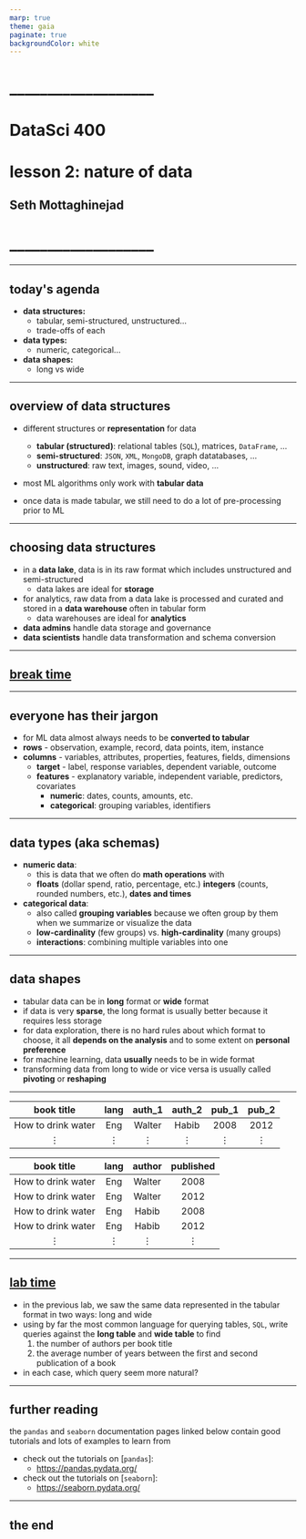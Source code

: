 ```yaml
---
marp: true
theme: gaia
paginate: true
backgroundColor: white
---
```


<!-- #4C2E84 -->
<!-- ![bg right w:600](images/uw_pce_logo.jpg) -->

<!-- _backgroundColor: #0473cf; -->
<!-- _color: white -->

# ___________________
# DataSci 400
# lesson 2: nature of data
## Seth Mottaghinejad
# ___________________

[DataSci 420]: https://www.pce.uw.edu/certificates/data-science
[break time]: https://www.google.com/search?q=online+timer
[lab time]: https://www.google.com/search?q=online+timer

----------------------------------------------------------------

## today's agenda

- **data structures:** 
  - tabular, semi-structured, unstructured...
  - trade-offs of each
- **data types:** 
  - numeric, categorical...
- **data shapes:** 
  - long vs wide

----------------------------------------------------------------

## overview of data structures

- different structures or **representation** for data
  - **tabular (structured)**: relational tables (`SQL`), matrices, `DataFrame`, ...
  - **semi-structured**: `JSON`, `XML`, `MongoDB`, graph datatabases, ...
  - **unstructured**: raw text, images, sound, video, ...

- most ML algorithms only work with **tabular data**
- once data is made tabular, we still need to do a lot of pre-processing prior to ML

----------------------------------------------------------------

## choosing data structures

- in a **data lake**, data is in its raw format which includes unstructured and semi-structured
  - data lakes are ideal for **storage**
- for analytics, raw data from a data lake is processed and curated and stored in a **data warehouse** often in tabular form
  - data warehouses are ideal for **analytics**
- **data admins** handle data storage and governance
- **data scientists** handle data transformation and schema conversion

----------------------------------------------------------------

<!-- _class: lead -->
## [break time]

----------------------------------------------------------------

## everyone has their jargon

- for ML data almost always needs to be **converted to tabular**
- **rows** - observation, example, record, data points, item, instance
- **columns** - variables, attributes, properties, features, fields, dimensions
  - **target** - label, response variables, dependent variable, outcome
  - **features** - explanatory variable, independent variable, predictors, covariates
    - **numeric**: dates, counts, amounts, etc.
    - **categorical**: grouping variables, identifiers

----------------------------------------------------------------

## data types (aka schemas)

- **numeric data**:
  - this is data that we often do **math operations** with
  - **floats** (dollar spend, ratio, percentage, etc.) **integers** (counts, rounded numbers, etc.), **dates and times**
- **categorical data**:
  - also called **grouping variables** because we often group by them when we summarize or visualize the data
  - **low-cardinality** (few groups) vs. **high-cardinality** (many groups)
  - **interactions**: combining multiple variables into one

----------------------------------------------------------------

## data shapes

- tabular data can be in **long** format or **wide** format
- if data is very **sparse**, the long format is usually better because it requires less storage
- for data exploration, there is no hard rules about which format to choose, it all **depends on the analysis** and to some extent on **personal preference**
- for machine learning, data **usually** needs to be in wide format
- transforming data from long to wide or vice versa is usually called **pivoting** or **reshaping**

----------------------------------------------------------------

<!-- _class: lead -->

| book title | lang | auth_1 | auth_2 | pub_1 | pub_2 |
| :--------: | :--: | :----: | :----: | :---: | :---: |
| How to drink water | Eng | Walter | Habib | 2008 | 2012 |
| $\vdots$ | $\vdots$ | $\vdots$ | $\vdots$ | $\vdots$ | $\vdots$ |

| book title | lang | author | published |
| :--------: | :--: | :----: | :-------: |
| How to drink water | Eng | Walter | 2008 |
| How to drink water | Eng | Walter | 2012 |
| How to drink water | Eng | Habib  | 2008 |
| How to drink water | Eng | Habib  | 2012 |
| $\vdots$ | $\vdots$ | $\vdots$ | $\vdots$ |

----------------------------------------------------------------

## [lab time]

- in the previous lab, we saw the same data represented in the tabular format in two ways: long and wide
- using by far the most common language for querying tables, `SQL`, write queries against the **long table** and **wide table** to find
  1. the number of authors per book title
  1. the average number of years between the first and second publication of a book
- in each case, which query seem more natural?

----------------------------------------------------------------

## further reading

the `pandas` and `seaborn` documentation pages linked below contain good tutorials and lots of examples to learn from

- check out the tutorials on [`pandas`]:
  - https://pandas.pydata.org/
- check out the tutorials on [`seaborn`]:
  - https://seaborn.pydata.org/

----------------------------------------------------------------

<!-- _class: lead -->
## the end
